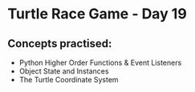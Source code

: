 # Turtle Race Game - Day 19

## Concepts practised:
- Python Higher Order Functions & Event Listeners
- Object State and Instances
- The Turtle Coordinate System
